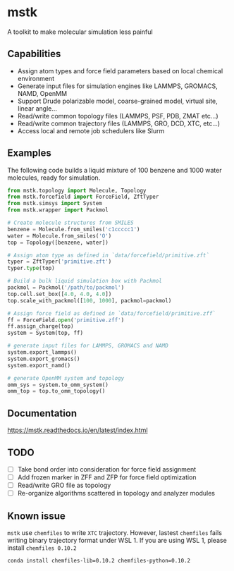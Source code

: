 # mstk

A toolkit to make molecular simulation less painful

## Capabilities

* Assign atom types and force field parameters based on local chemical environment
* Generate input files for simulation engines like LAMMPS, GROMACS, NAMD, OpenMM
* Support Drude polarizable model, coarse-grained model, virtual site, linear angle...
* Read/write common topology files (LAMMPS, PSF, PDB, ZMAT etc...)
* Read/write common trajectory files (LAMMPS, GRO, DCD, XTC, etc...)
* Access local and remote job schedulers like Slurm

## Examples

The following code builds a liquid mixture of 100 benzene and 1000 water molecules, ready for simulation.

```python
from mstk.topology import Molecule, Topology
from mstk.forcefield import ForceField, ZftTyper
from mstk.simsys import System
from mstk.wrapper import Packmol

# Create molecule structures from SMILES
benzene = Molecule.from_smiles('c1ccccc1')
water = Molecule.from_smiles('O')
top = Topology([benzene, water])

# Assign atom type as defined in `data/forcefield/primitive.zft`
typer = ZftTyper('primitive.zft')
typer.type(top)

# Build a bulk liquid simulation box with Packmol
packmol = Packmol('/path/to/packmol')
top.cell.set_box([4.0, 4.0, 4.0])
top.scale_with_packmol([100, 1000], packmol=packmol)

# Assign force field as defined in `data/forcefield/primitive.zff`
ff = ForceField.open('primitive.zff')
ff.assign_charge(top)
system = System(top, ff)

# generate input files for LAMMPS, GROMACS and NAMD
system.export_lammps()
system.export_gromacs()
system.export_namd()

# generate OpenMM system and topology
omm_sys = system.to_omm_system()
omm_top = top.to_omm_topology()
```

## Documentation

https://mstk.readthedocs.io/en/latest/index.html

## TODO

- [ ] Take bond order into consideration for force field assignment
- [ ] Add frozen marker in ZFF and ZFP for force field optimization
- [ ] Read/write GRO file as topology
- [ ] Re-organize algorithms scattered in topology and analyzer modules

## Known issue

`mstk` use `chemfiles` to write `XTC` trajectory. However, lastest `chemfiles` fails writing binary trajectory format
under WSL 1. If you are using WSL 1, please install `chemfiles 0.10.2`

```
conda install chemfiles-lib=0.10.2 chemfiles-python=0.10.2
```
